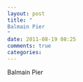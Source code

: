 ```yaml
---
layout: post
title: "
Balmain Pier
"
date: 2011-08-19 08:25
comments: true
categories: 
---
```


Balmain Pier

